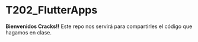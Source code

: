 # T202_FlutterApps

**Bienvenidos Cracks!!**
Este repo nos servirá para compartirles el código que hagamos en clase.
